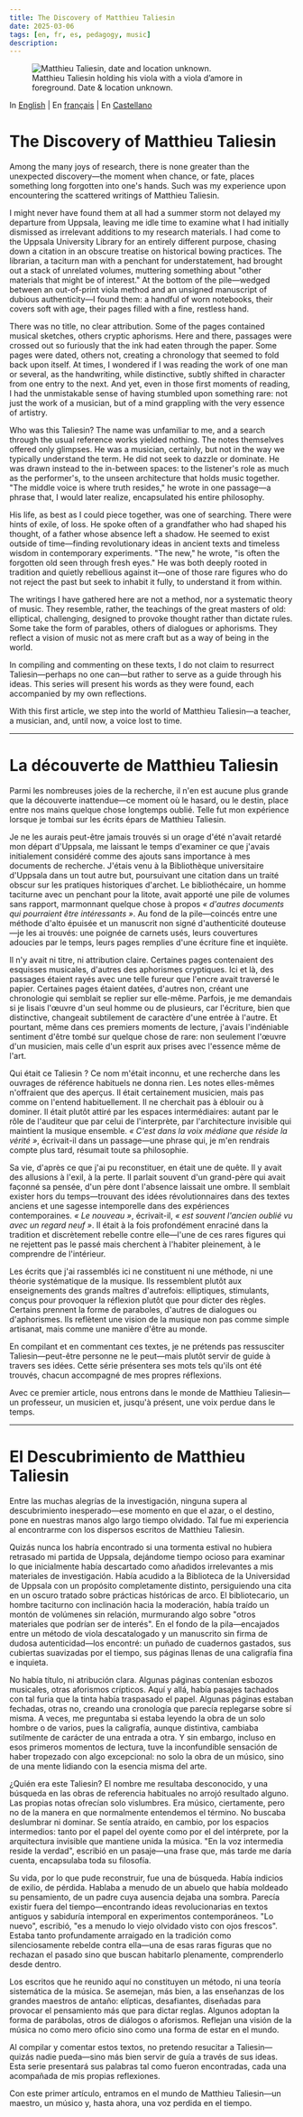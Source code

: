 ```yaml
---
title: The Discovery of Matthieu Taliesin
date: 2025-03-06
tags: [en, fr, es, pedagogy, music]
description: 
---
```


<figure>
<img src="/assets/img/matthieu-t.jpg" alt="Matthieu Taliesin, date and location unknown.">
<figcaption>Matthieu Taliesin holding his viola with a viola d’amore in foreground. Date & location unknown.</figcaption>
</figure>

In <a id="user-content-the-discovery-of-matthieu-taliesin" class="anchor" aria-label="Permalink: The Discovery of Matthieu Taliesin" href="#the-discovery-of-matthieu-taliesin">English</a> | En <a id="user-content-la-découverte-de-matthieu-taliesin" class="anchor" aria-label="Permalink: La découverte de Matthieu Taliesin" href="#la-découverte-de-matthieu-taliesin">français</a> | En <a id="user-content-el-descubrimiento-de-matthieu-taliesin" class="anchor" aria-label="Permalink: El Descubrimiento de Matthieu Taliesin" href="#el-descubrimiento-de-matthieu-taliesin">Castellano</a>
# The Discovery of Matthieu Taliesin

Among the many joys of research, there is none greater than the unexpected discovery—the moment when chance, or fate, places something long forgotten into one's hands. Such was my experience upon encountering the scattered writings of Matthieu Taliesin.

I might never have found them at all had a summer storm not delayed my departure from Uppsala, leaving me idle time to examine what I had initially dismissed as irrelevant additions to my research materials. I had come to the Uppsala University Library for an entirely different purpose, chasing down a citation in an obscure treatise on historical bowing practices. The librarian, a taciturn man with a penchant for understatement, had brought out a stack of unrelated volumes, muttering something about "other materials that might be of interest." At the bottom of the pile—wedged between an out-of-print viola method and an unsigned manuscript of dubious authenticity—I found them: a handful of worn notebooks, their covers soft with age, their pages filled with a fine, restless hand.

There was no title, no clear attribution. Some of the pages contained musical sketches, others cryptic aphorisms. Here and there, passages were crossed out so furiously that the ink had eaten through the paper. Some pages were dated, others not, creating a chronology that seemed to fold back upon itself. At times, I wondered if I was reading the work of one man or several, as the handwriting, while distinctive, subtly shifted in character from one entry to the next. And yet, even in those first moments of reading, I had the unmistakable sense of having stumbled upon something rare: not just the work of a musician, but of a mind grappling with the very essence of artistry.

Who was this Taliesin? The name was unfamiliar to me, and a search through the usual reference works yielded nothing. The notes themselves offered only glimpses. He was a musician, certainly, but not in the way we typically understand the term. He did not seek to dazzle or dominate. He was drawn instead to the in-between spaces: to the listener's role as much as the performer's, to the unseen architecture that holds music together. "The middle voice is where truth resides," he wrote in one passage—a phrase that, I would later realize, encapsulated his entire philosophy.

His life, as best as I could piece together, was one of searching. There were hints of exile, of loss. He spoke often of a grandfather who had shaped his thought, of a father whose absence left a shadow. He seemed to exist outside of time—finding revolutionary ideas in ancient texts and timeless wisdom in contemporary experiments. "The new," he wrote, "is often the forgotten old seen through fresh eyes." He was both deeply rooted in tradition and quietly rebellious against it—one of those rare figures who do not reject the past but seek to inhabit it fully, to understand it from within.

The writings I have gathered here are not a method, nor a systematic theory of music. They resemble, rather, the teachings of the great masters of old: elliptical, challenging, designed to provoke thought rather than dictate rules. Some take the form of parables, others of dialogues or aphorisms. They reflect a vision of music not as mere craft but as a way of being in the world.

In compiling and commenting on these texts, I do not claim to resurrect Taliesin—perhaps no one can—but rather to serve as a guide through his ideas. This series will present his words as they were found, each accompanied by my own reflections.

With this first article, we step into the world of Matthieu Taliesin—a teacher, a musician, and, until now, a voice lost to time.


***

# La découverte de Matthieu Taliesin

Parmi les nombreuses joies de la recherche, il n'en est aucune plus grande que la découverte inattendue—ce moment où le hasard, ou le destin, place entre nos mains quelque chose longtemps oublié. Telle fut mon expérience lorsque je tombai sur les écrits épars de Matthieu Taliesin.

Je ne les aurais peut-être jamais trouvés si un orage d'été n'avait retardé mon départ d'Uppsala, me laissant le temps d'examiner ce que j'avais initialement considéré comme des ajouts sans importance à mes documents de recherche. J'étais venu à la Bibliothèque universitaire d'Uppsala dans un tout autre but, poursuivant une citation dans un traité obscur sur les pratiques historiques d'archet. Le bibliothécaire, un homme taciturne avec un penchant pour la litote, avait apporté une pile de volumes sans rapport, marmonnant quelque chose à propos *« d'autres documents qui pourraient être intéressants »*. Au fond de la pile—coincés entre une méthode d'alto épuisée et un manuscrit non signé d'authenticité douteuse—je les ai trouvés: une poignée de carnets usés, leurs couvertures adoucies par le temps, leurs pages remplies d'une écriture fine et inquiète.

Il n'y avait ni titre, ni attribution claire. Certaines pages contenaient des esquisses musicales, d'autres des aphorismes cryptiques. Ici et là, des passages étaient rayés avec une telle fureur que l'encre avait traversé le papier. Certaines pages étaient datées, d'autres non, créant une chronologie qui semblait se replier sur elle-même. Parfois, je me demandais si je lisais l'œuvre d'un seul homme ou de plusieurs, car l'écriture, bien que distinctive, changeait subtilement de caractère d'une entrée à l'autre. Et pourtant, même dans ces premiers moments de lecture, j'avais l'indéniable sentiment d'être tombé sur quelque chose de rare: non seulement l'œuvre d'un musicien, mais celle d'un esprit aux prises avec l'essence même de l'art.

Qui était ce Taliesin ? Ce nom m'était inconnu, et une recherche dans les ouvrages de référence habituels ne donna rien. Les notes elles-mêmes n'offraient que des aperçus. Il était certainement musicien, mais pas comme on l'entend habituellement. Il ne cherchait pas à éblouir ou à dominer. Il était plutôt attiré par les espaces intermédiaires: autant par le rôle de l'auditeur que par celui de l'interprète, par l'architecture invisible qui maintient la musique ensemble. *« C'est dans la voix médiane que réside la vérité »*, écrivait-il dans un passage—une phrase qui, je m'en rendrais compte plus tard, résumait toute sa philosophie.

Sa vie, d'après ce que j'ai pu reconstituer, en était une de quête. Il y avait des allusions à l'exil, à la perte. Il parlait souvent d'un grand-père qui avait façonné sa pensée, d'un père dont l'absence laissait une ombre. Il semblait exister hors du temps—trouvant des idées révolutionnaires dans des textes anciens et une sagesse intemporelle dans des expériences contemporaines. *« Le nouveau »*, écrivait-il, *« est souvent l'ancien oublié vu avec un regard neuf »*. Il était à la fois profondément enraciné dans la tradition et discrètement rebelle contre elle—l'une de ces rares figures qui ne rejettent pas le passé mais cherchent à l'habiter pleinement, à le comprendre de l'intérieur.

Les écrits que j'ai rassemblés ici ne constituent ni une méthode, ni une théorie systématique de la musique. Ils ressemblent plutôt aux enseignements des grands maîtres d'autrefois: elliptiques, stimulants, conçus pour provoquer la réflexion plutôt que pour dicter des règles. Certains prennent la forme de paraboles, d'autres de dialogues ou d'aphorismes. Ils reflètent une vision de la musique non pas comme simple artisanat, mais comme une manière d'être au monde.

En compilant et en commentant ces textes, je ne prétends pas ressusciter Taliesin—peut-être personne ne le peut—mais plutôt servir de guide à travers ses idées. Cette série présentera ses mots tels qu'ils ont été trouvés, chacun accompagné de mes propres réflexions.

Avec ce premier article, nous entrons dans le monde de Matthieu Taliesin—un professeur, un musicien et, jusqu'à présent, une voix perdue dans le temps.

***

# El Descubrimiento de Matthieu Taliesin

Entre las muchas alegrías de la investigación, ninguna supera al descubrimiento inesperado—ese momento en que el azar, o el destino, pone en nuestras manos algo largo tiempo olvidado. Tal fue mi experiencia al encontrarme con los dispersos escritos de Matthieu Taliesin.

Quizás nunca los habría encontrado si una tormenta estival no hubiera retrasado mi partida de Uppsala, dejándome tiempo ocioso para examinar lo que inicialmente había descartado como añadidos irrelevantes a mis materiales de investigación. Había acudido a la Biblioteca de la Universidad de Uppsala con un propósito completamente distinto, persiguiendo una cita en un oscuro tratado sobre prácticas históricas de arco. El bibliotecario, un hombre taciturno con inclinación hacia la moderación, había traído un montón de volúmenes sin relación, murmurando algo sobre "otros materiales que podrían ser de interés". En el fondo de la pila—encajados entre un método de viola descatalogado y un manuscrito sin firma de dudosa autenticidad—los encontré: un puñado de cuadernos gastados, sus cubiertas suavizadas por el tiempo, sus páginas llenas de una caligrafía fina e inquieta.

No había título, ni atribución clara. Algunas páginas contenían esbozos musicales, otras aforismos crípticos. Aquí y allá, había pasajes tachados con tal furia que la tinta había traspasado el papel. Algunas páginas estaban fechadas, otras no, creando una cronología que parecía replegarse sobre sí misma. A veces, me preguntaba si estaba leyendo la obra de un solo hombre o de varios, pues la caligrafía, aunque distintiva, cambiaba sutilmente de carácter de una entrada a otra. Y sin embargo, incluso en esos primeros momentos de lectura, tuve la inconfundible sensación de haber tropezado con algo excepcional: no solo la obra de un músico, sino de una mente lidiando con la esencia misma del arte.

¿Quién era este Taliesin? El nombre me resultaba desconocido, y una búsqueda en las obras de referencia habituales no arrojó resultado alguno. Las propias notas ofrecían solo vislumbres. Era músico, ciertamente, pero no de la manera en que normalmente entendemos el término. No buscaba deslumbrar ni dominar. Se sentía atraído, en cambio, por los espacios intermedios: tanto por el papel del oyente como por el del intérprete, por la arquitectura invisible que mantiene unida la música. "En la voz intermedia reside la verdad", escribió en un pasaje—una frase que, más tarde me daría cuenta, encapsulaba toda su filosofía.

Su vida, por lo que pude reconstruir, fue una de búsqueda. Había indicios de exilio, de pérdida. Hablaba a menudo de un abuelo que había moldeado su pensamiento, de un padre cuya ausencia dejaba una sombra. Parecía existir fuera del tiempo—encontrando ideas revolucionarias en textos antiguos y sabiduría intemporal en experimentos contemporáneos. "Lo nuevo", escribió, "es a menudo lo viejo olvidado visto con ojos frescos". Estaba tanto profundamente arraigado en la tradición como silenciosamente rebelde contra ella—una de esas raras figuras que no rechazan el pasado sino que buscan habitarlo plenamente, comprenderlo desde dentro.

Los escritos que he reunido aquí no constituyen un método, ni una teoría sistemática de la música. Se asemejan, más bien, a las enseñanzas de los grandes maestros de antaño: elípticas, desafiantes, diseñadas para provocar el pensamiento más que para dictar reglas. Algunos adoptan la forma de parábolas, otros de diálogos o aforismos. Reflejan una visión de la música no como mero oficio sino como una forma de estar en el mundo.

Al compilar y comentar estos textos, no pretendo resucitar a Taliesin—quizás nadie pueda—sino más bien servir de guía a través de sus ideas. Esta serie presentará sus palabras tal como fueron encontradas, cada una acompañada de mis propias reflexiones.

Con este primer artículo, entramos en el mundo de Matthieu Taliesin—un maestro, un músico y, hasta ahora, una voz perdida en el tiempo.
